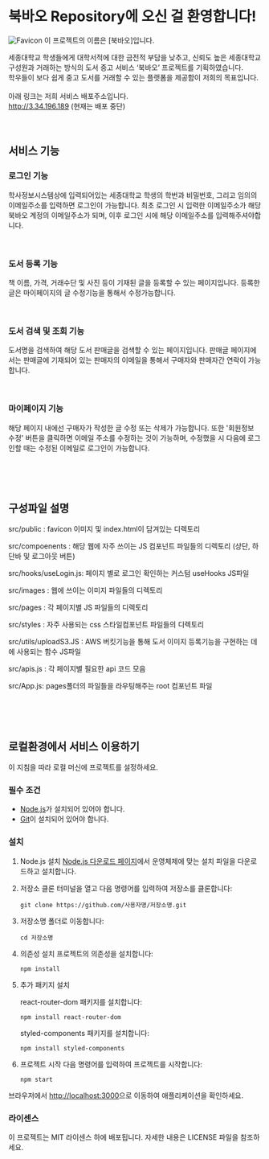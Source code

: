 # 북바오 Repository에 오신 걸 환영합니다!

![Favicon](https://github.com/FourBao-A/Frontend/assets/98169691/7fb35214-d7a9-40fd-b7f6-8bbc04ea48ed) 이 프로젝트의 이름은 [북바오]입니다.

세종대학교 학생들에게 대학서적에 대한 금전적 부담을 낮추고, 신뢰도 높은 세종대학교 구성원과 거래하는 방식의 도서 중고 서비스 ‘북바오’ 프로젝트를 기획하였습니다.
<br>
학우들이 보다 쉽게 중고 도서를 거래할 수 있는 플랫폼을 제공함이 저희의 목표입니다.
<br>
<br>
아래 링크는 저희 서비스 배포주소입니다.
<br>
<http://3.34.196.189> (현재는 배포 중단)
<br><br><br>

## 서비스 기능

### 로그인 기능

학사정보시스템상에 입력되어있는 세종대학교 학생의 학번과 비밀번호, 그리고 임의의 이메일주소를 입력하면 로그인이 가능합니다. 최초 로그인 시 입력한 이메일주소가 해당 북바오 계정의 이메일주소가 되며, 이후 로그인 시에 해당 이메일주소를 입력해주셔야합니다.

<br>

### 도서 등록 기능

책 이름, 가격, 거래수단 및 사진 등이 기재된 글을 등록할 수 있는 페이지입니다. 등록한 글은 마이페이지의 글 수정기능을 통해서 수정가능합니다.

<br>

### 도서 검색 및 조회 기능

도서명을 검색하여 해당 도서 판매글을 검색할 수 있는 페이지입니다. 판매글 페이지에서는 판매글에 기재되어 있는 판매자의 이메일을 통해서 구매자와 판매자간 연락이 가능합니다.

<br>

### 마이페이지 기능

해당 페이지 내에선 구매자가 작성한 글 수정 또는 삭제가 가능합니다. 또한 '회원정보 수정' 버튼을 클릭하면 이메일 주소를 수정하는 것이 가능하며, 수정했을 시 다음에 로그인할 때는 수정된 이메일로 로그인이 가능합니다.

<br><br><br>
## 구성파일 설명

src/public : favicon 이미지 및 index.html이 담겨있는 디렉토리

src/compoenents : 해당 웹에 자주 쓰이는 JS 컴포넌트 파일들의 디렉토리 (상단, 하단바 및 로그아웃 버튼)

src/hooks/useLogin.js: 페이지 별로 로그인 확인하는 커스텀 useHooks JS파일

src/images : 웹에 쓰이는 이미지 파일들의 디렉토리

src/pages : 각 페이지별 JS 파일들의 디렉토리

src/styles : 자주 사용되는 css 스타일컴포넌트 파일들의 디렉토리

src/utils/uploadS3.JS : AWS 버킷기능을 통해 도서 이미지 등록기능을 구현하는 데에 사용되는 함수 JS파일

src/apis.js : 각 페이지별 필요한 api 코드 모음

src/App.js: pages폴더의 파일들을 라우팅해주는 root 컴포넌트 파일

<br><br><br>
## 로컬환경에서 서비스 이용하기

이 지침을 따라 로컬 머신에 프로젝트를 설정하세요.

### 필수 조건

- [Node.js](https://nodejs.org/)가 설치되어 있어야 합니다.
- [Git](https://git-scm.com/)이 설치되어 있어야 합니다.

### 설치

1. Node.js 설치
   [Node.js 다운로드 페이지](https://nodejs.org/)에서 운영체제에 맞는 설치 파일을 다운로드하고 설치합니다.

2. 저장소 클론
   터미널을 열고 다음 명령어를 입력하여 저장소를 클론합니다:

   `git clone https://github.com/사용자명/저장소명.git`

3. 저장소명 폴더로 이동합니다:

   `cd 저장소명` 

4. 의존성 설치
   프로젝트의 의존성을 설치합니다:

   `npm install`

5. 추가 패키지 설치

   react-router-dom 패키지를 설치합니다:

   `npm install react-router-dom`

   styled-components 패키지를 설치합니다:

   `npm install styled-components`

7. 프로젝트 시작
   다음 명령어를 입력하여 프로젝트를 시작합니다:

   `npm start`

브라우저에서 <http://localhost:3000>으로 이동하여 애플리케이션을 확인하세요.

### 라이센스
이 프로젝트는 MIT 라이센스 하에 배포됩니다. 자세한 내용은 LICENSE 파일을 참조하세요.    

